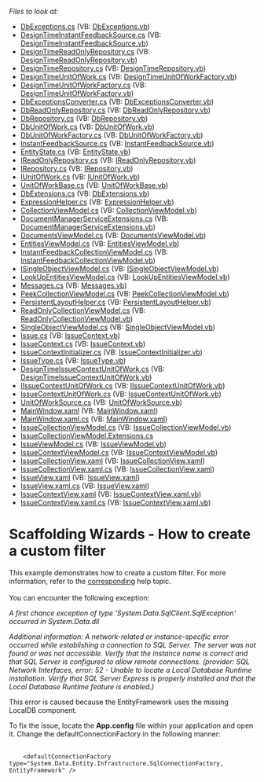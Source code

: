 <!-- default file list -->
*Files to look at*:

* [DbExceptions.cs](./CS/Scaffolding.CustomFilter/Common/DataModel/DbExceptions.cs) (VB: [DbExceptions.vb](./VB/Scaffolding.CustomFilter/Common/DataModel/DbExceptions.vb))
* [DesignTimeInstantFeedbackSource.cs](./CS/Scaffolding.CustomFilter/Common/DataModel/DesignTime/DesignTimeInstantFeedbackSource.cs) (VB: [DesignTimeInstantFeedbackSource.vb](./VB/Scaffolding.CustomFilter/Common/DataModel/DesignTime/DesignTimeInstantFeedbackSource.vb))
* [DesignTimeReadOnlyRepository.cs](./CS/Scaffolding.CustomFilter/Common/DataModel/DesignTime/DesignTimeReadOnlyRepository.cs) (VB: [DesignTimeReadOnlyRepository.vb](./VB/Scaffolding.CustomFilter/Common/DataModel/DesignTime/DesignTimeReadOnlyRepository.vb))
* [DesignTimeRepository.cs](./CS/Scaffolding.CustomFilter/Common/DataModel/DesignTime/DesignTimeRepository.cs) (VB: [DesignTimeRepository.vb](./VB/Scaffolding.CustomFilter/Common/DataModel/DesignTime/DesignTimeRepository.vb))
* [DesignTimeUnitOfWork.cs](./CS/Scaffolding.CustomFilter/Common/DataModel/DesignTime/DesignTimeUnitOfWork.cs) (VB: [DesignTimeUnitOfWorkFactory.vb](./VB/Scaffolding.CustomFilter/Common/DataModel/DesignTime/DesignTimeUnitOfWorkFactory.vb))
* [DesignTimeUnitOfWorkFactory.cs](./CS/Scaffolding.CustomFilter/Common/DataModel/DesignTime/DesignTimeUnitOfWorkFactory.cs) (VB: [DesignTimeUnitOfWorkFactory.vb](./VB/Scaffolding.CustomFilter/Common/DataModel/DesignTime/DesignTimeUnitOfWorkFactory.vb))
* [DbExceptionsConverter.cs](./CS/Scaffolding.CustomFilter/Common/DataModel/EntityFramework/DbExceptionsConverter.cs) (VB: [DbExceptionsConverter.vb](./VB/Scaffolding.CustomFilter/Common/DataModel/EntityFramework/DbExceptionsConverter.vb))
* [DbReadOnlyRepository.cs](./CS/Scaffolding.CustomFilter/Common/DataModel/EntityFramework/DbReadOnlyRepository.cs) (VB: [DbReadOnlyRepository.vb](./VB/Scaffolding.CustomFilter/Common/DataModel/EntityFramework/DbReadOnlyRepository.vb))
* [DbRepository.cs](./CS/Scaffolding.CustomFilter/Common/DataModel/EntityFramework/DbRepository.cs) (VB: [DbRepository.vb](./VB/Scaffolding.CustomFilter/Common/DataModel/EntityFramework/DbRepository.vb))
* [DbUnitOfWork.cs](./CS/Scaffolding.CustomFilter/Common/DataModel/EntityFramework/DbUnitOfWork.cs) (VB: [DbUnitOfWork.vb](./VB/Scaffolding.CustomFilter/Common/DataModel/EntityFramework/DbUnitOfWork.vb))
* [DbUnitOfWorkFactory.cs](./CS/Scaffolding.CustomFilter/Common/DataModel/EntityFramework/DbUnitOfWorkFactory.cs) (VB: [DbUnitOfWorkFactory.vb](./VB/Scaffolding.CustomFilter/Common/DataModel/EntityFramework/DbUnitOfWorkFactory.vb))
* [InstantFeedbackSource.cs](./CS/Scaffolding.CustomFilter/Common/DataModel/EntityFramework/InstantFeedbackSource.cs) (VB: [InstantFeedbackSource.vb](./VB/Scaffolding.CustomFilter/Common/DataModel/EntityFramework/InstantFeedbackSource.vb))
* [EntityState.cs](./CS/Scaffolding.CustomFilter/Common/DataModel/EntityState.cs) (VB: [EntityState.vb](./VB/Scaffolding.CustomFilter/Common/DataModel/EntityState.vb))
* [IReadOnlyRepository.cs](./CS/Scaffolding.CustomFilter/Common/DataModel/IReadOnlyRepository.cs) (VB: [IReadOnlyRepository.vb](./VB/Scaffolding.CustomFilter/Common/DataModel/IReadOnlyRepository.vb))
* [IRepository.cs](./CS/Scaffolding.CustomFilter/Common/DataModel/IRepository.cs) (VB: [IRepository.vb](./VB/Scaffolding.CustomFilter/Common/DataModel/IRepository.vb))
* [IUnitOfWork.cs](./CS/Scaffolding.CustomFilter/Common/DataModel/IUnitOfWork.cs) (VB: [IUnitOfWork.vb](./VB/Scaffolding.CustomFilter/Common/DataModel/IUnitOfWork.vb))
* [UnitOfWorkBase.cs](./CS/Scaffolding.CustomFilter/Common/DataModel/UnitOfWorkBase.cs) (VB: [UnitOfWorkBase.vb](./VB/Scaffolding.CustomFilter/Common/DataModel/UnitOfWorkBase.vb))
* [DbExtensions.cs](./CS/Scaffolding.CustomFilter/Common/Utils/DbExtensions.cs) (VB: [DbExtensions.vb](./VB/Scaffolding.CustomFilter/Common/Utils/DbExtensions.vb))
* [ExpressionHelper.cs](./CS/Scaffolding.CustomFilter/Common/Utils/ExpressionHelper.cs) (VB: [ExpressionHelper.vb](./VB/Scaffolding.CustomFilter/Common/Utils/ExpressionHelper.vb))
* [CollectionViewModel.cs](./CS/Scaffolding.CustomFilter/Common/ViewModel/CollectionViewModel.cs) (VB: [CollectionViewModel.vb](./VB/Scaffolding.CustomFilter/Common/ViewModel/CollectionViewModel.vb))
* [DocumentManagerServiceExtensions.cs](./CS/Scaffolding.CustomFilter/Common/ViewModel/DocumentManagerServiceExtensions.cs) (VB: [DocumentManagerServiceExtensions.vb](./VB/Scaffolding.CustomFilter/Common/ViewModel/DocumentManagerServiceExtensions.vb))
* [DocumentsViewModel.cs](./CS/Scaffolding.CustomFilter/Common/ViewModel/DocumentsViewModel.cs) (VB: [DocumentsViewModel.vb](./VB/Scaffolding.CustomFilter/Common/ViewModel/DocumentsViewModel.vb))
* [EntitiesViewModel.cs](./CS/Scaffolding.CustomFilter/Common/ViewModel/EntitiesViewModel.cs) (VB: [EntitiesViewModel.vb](./VB/Scaffolding.CustomFilter/Common/ViewModel/EntitiesViewModel.vb))
* [InstantFeedbackCollectionViewModel.cs](./CS/Scaffolding.CustomFilter/Common/ViewModel/InstantFeedbackCollectionViewModel.cs) (VB: [InstantFeedbackCollectionViewModel.vb](./VB/Scaffolding.CustomFilter/Common/ViewModel/InstantFeedbackCollectionViewModel.vb))
* [ISingleObjectViewModel.cs](./CS/Scaffolding.CustomFilter/Common/ViewModel/ISingleObjectViewModel.cs) (VB: [ISingleObjectViewModel.vb](./VB/Scaffolding.CustomFilter/Common/ViewModel/ISingleObjectViewModel.vb))
* [LookUpEntitiesViewModel.cs](./CS/Scaffolding.CustomFilter/Common/ViewModel/LookUpEntitiesViewModel.cs) (VB: [LookUpEntitiesViewModel.vb](./VB/Scaffolding.CustomFilter/Common/ViewModel/LookUpEntitiesViewModel.vb))
* [Messages.cs](./CS/Scaffolding.CustomFilter/Common/ViewModel/Messages.cs) (VB: [Messages.vb](./VB/Scaffolding.CustomFilter/Common/ViewModel/Messages.vb))
* [PeekCollectionViewModel.cs](./CS/Scaffolding.CustomFilter/Common/ViewModel/PeekCollectionViewModel.cs) (VB: [PeekCollectionViewModel.vb](./VB/Scaffolding.CustomFilter/Common/ViewModel/PeekCollectionViewModel.vb))
* [PersistentLayoutHelper.cs](./CS/Scaffolding.CustomFilter/Common/ViewModel/PersistentLayoutHelper.cs) (VB: [PersistentLayoutHelper.vb](./VB/Scaffolding.CustomFilter/Common/ViewModel/PersistentLayoutHelper.vb))
* [ReadOnlyCollectionViewModel.cs](./CS/Scaffolding.CustomFilter/Common/ViewModel/ReadOnlyCollectionViewModel.cs) (VB: [ReadOnlyCollectionViewModel.vb](./VB/Scaffolding.CustomFilter/Common/ViewModel/ReadOnlyCollectionViewModel.vb))
* [SingleObjectViewModel.cs](./CS/Scaffolding.CustomFilter/Common/ViewModel/SingleObjectViewModel.cs) (VB: [SingleObjectViewModel.vb](./VB/Scaffolding.CustomFilter/Common/ViewModel/SingleObjectViewModel.vb))
* [Issue.cs](./CS/Scaffolding.CustomFilter/Data/Issue.cs) (VB: [IssueContext.vb](./VB/Scaffolding.CustomFilter/Data/IssueContext.vb))
* [IssueContext.cs](./CS/Scaffolding.CustomFilter/Data/IssueContext.cs) (VB: [IssueContext.vb](./VB/Scaffolding.CustomFilter/Data/IssueContext.vb))
* [IssueContextInitializer.cs](./CS/Scaffolding.CustomFilter/Data/IssueContextInitializer.cs) (VB: [IssueContextInitializer.vb](./VB/Scaffolding.CustomFilter/Data/IssueContextInitializer.vb))
* [IssueType.cs](./CS/Scaffolding.CustomFilter/Data/IssueType.cs) (VB: [IssueType.vb](./VB/Scaffolding.CustomFilter/Data/IssueType.vb))
* [DesignTimeIssueContextUnitOfWork.cs](./CS/Scaffolding.CustomFilter/IssueContextDataModel/DesignTimeIssueContextUnitOfWork.cs) (VB: [DesignTimeIssueContextUnitOfWork.vb](./VB/Scaffolding.CustomFilter/IssueContextDataModel/DesignTimeIssueContextUnitOfWork.vb))
* [IIssueContextUnitOfWork.cs](./CS/Scaffolding.CustomFilter/IssueContextDataModel/IIssueContextUnitOfWork.cs) (VB: [IIssueContextUnitOfWork.vb](./VB/Scaffolding.CustomFilter/IssueContextDataModel/IIssueContextUnitOfWork.vb))
* [IssueContextUnitOfWork.cs](./CS/Scaffolding.CustomFilter/IssueContextDataModel/IssueContextUnitOfWork.cs) (VB: [IssueContextUnitOfWork.vb](./VB/Scaffolding.CustomFilter/IssueContextDataModel/IssueContextUnitOfWork.vb))
* [UnitOfWorkSource.cs](./CS/Scaffolding.CustomFilter/IssueContextDataModel/UnitOfWorkSource.cs) (VB: [UnitOfWorkSource.vb](./VB/Scaffolding.CustomFilter/IssueContextDataModel/UnitOfWorkSource.vb))
* [MainWindow.xaml](./CS/Scaffolding.CustomFilter/MainWindow.xaml) (VB: [MainWindow.xaml](./VB/Scaffolding.CustomFilter/MainWindow.xaml))
* [MainWindow.xaml.cs](./CS/Scaffolding.CustomFilter/MainWindow.xaml.cs) (VB: [MainWindow.xaml](./VB/Scaffolding.CustomFilter/MainWindow.xaml))
* [IssueCollectionViewModel.cs](./CS/Scaffolding.CustomFilter/ViewModels/Issue/IssueCollectionViewModel.cs) (VB: [IssueCollectionViewModel.vb](./VB/Scaffolding.CustomFilter/ViewModels/Issue/IssueCollectionViewModel.vb))
* [IssueCollectionViewModel.Extensions.cs](./CS/Scaffolding.CustomFilter/ViewModels/Issue/IssueCollectionViewModel.Extensions.cs)
* [IssueViewModel.cs](./CS/Scaffolding.CustomFilter/ViewModels/Issue/IssueViewModel.cs) (VB: [IssueViewModel.vb](./VB/Scaffolding.CustomFilter/ViewModels/Issue/IssueViewModel.vb))
* [IssueContextViewModel.cs](./CS/Scaffolding.CustomFilter/ViewModels/IssueContextViewModel.cs) (VB: [IssueContextViewModel.vb](./VB/Scaffolding.CustomFilter/ViewModels/IssueContextViewModel.vb))
* [IssueCollectionView.xaml](./CS/Scaffolding.CustomFilter/Views/Issue/IssueCollectionView.xaml) (VB: [IssueCollectionView.xaml](./VB/Scaffolding.CustomFilter/Views/Issue/IssueCollectionView.xaml))
* [IssueCollectionView.xaml.cs](./CS/Scaffolding.CustomFilter/Views/Issue/IssueCollectionView.xaml.cs) (VB: [IssueCollectionView.xaml](./VB/Scaffolding.CustomFilter/Views/Issue/IssueCollectionView.xaml))
* [IssueView.xaml](./CS/Scaffolding.CustomFilter/Views/Issue/IssueView.xaml) (VB: [IssueView.xaml](./VB/Scaffolding.CustomFilter/Views/Issue/IssueView.xaml))
* [IssueView.xaml.cs](./CS/Scaffolding.CustomFilter/Views/Issue/IssueView.xaml.cs) (VB: [IssueView.xaml](./VB/Scaffolding.CustomFilter/Views/Issue/IssueView.xaml))
* [IssueContextView.xaml](./CS/Scaffolding.CustomFilter/Views/IssueContextView.xaml) (VB: [IssueContextView.xaml.vb](./VB/Scaffolding.CustomFilter/Views/IssueContextView.xaml.vb))
* [IssueContextView.xaml.cs](./CS/Scaffolding.CustomFilter/Views/IssueContextView.xaml.cs) (VB: [IssueContextView.xaml.vb](./VB/Scaffolding.CustomFilter/Views/IssueContextView.xaml.vb))
<!-- default file list end -->
# Scaffolding Wizards - How to create a custom filter


<p>This example demonstrates how to create a custom filter. For more information, refer to the <a href="https://documentation.devexpress.com/#WPF/CustomDocument17152">corresponding</a> help topic.<br /><br />You can encounter the following exception:</p>
<p><em>A first chance exception of type 'System.Data.SqlClient.SqlException' occurred in System.Data.dll</em></p>
<p><em>Additional information: A network-related or instance-specific error occurred while establishing a connection to SQL Server. The server was not found or was not accessible. Verify that the instance name is correct and that SQL Server is configured to allow remote connections. (provider: SQL Network Interfaces, error: 52 - Unable to locate a Local Database Runtime installation. Verify that SQL Server Express is properly installed and that the Local Database Runtime feature is enabled.)</em></p>
<p>This error is caused because the EntityFramework uses the missing LocalDB component.</p>
<p>To fix the issue, locate the <strong>App.config</strong> file within your application and open it. Change the defaultConnectionFactory in the following manner:<br /><br /></p>


```xaml
    <defaultConnectionFactory type="System.Data.Entity.Infrastructure.SqlConnectionFactory, EntityFramework" /> 

```



<br/>


